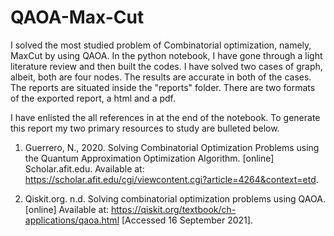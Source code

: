 # QAOA-Max-Cut

I solved the most studied problem of Combinatorial optimization, namely, MaxCut by using QAOA. In the python notebook, I have gone through a light literature review and then built the codes. I have solved two cases of graph, albeit, both are four nodes. The results are accurate in both of the cases. The reports are situated inside the "reports" folder. There are two formats of the exported report, a html and a pdf.

I have enlisted the all references in at the end of the notebook. To generate this report my two primary resources to study are bulleted below.

1. Guerrero, N., 2020. Solving Combinatorial Optimization Problems using the Quantum Approximation Optimization Algorithm. [online] Scholar.afit.edu. Available at: <https://scholar.afit.edu/cgi/viewcontent.cgi?article=4264&context=etd>.

2. Qiskit.org. n.d. Solving combinatorial optimization problems using QAOA. [online] Available at: <https://qiskit.org/textbook/ch-applications/qaoa.html> [Accessed 16 September 2021].
